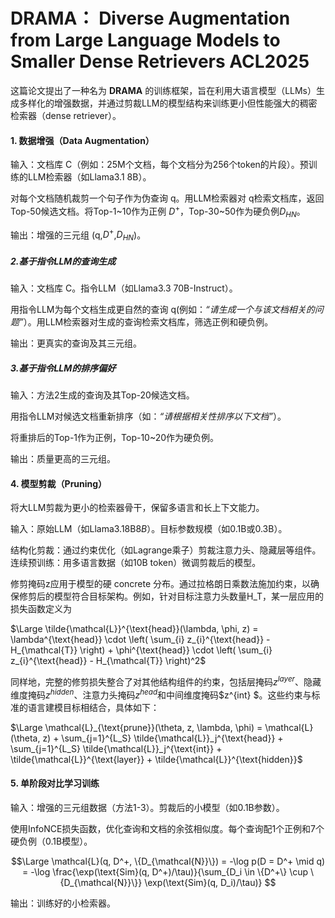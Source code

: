 # DRAMA： Diverse Augmentation from Large Language Models to Smaller Dense Retrievers  ACL2025

这篇论文提出了一种名为 **DRAMA** 的训练框架，旨在利用大语言模型（LLMs）生成多样化的增强数据，并通过剪裁LLM的模型结构来训练更小但性能强大的稠密检索器（dense retriever）。



#### **1. 数据增强（Data Augmentation）**

输入：文档库 C（例如：25M个文档，每个文档分为256个token的片段）。预训练的LLM检索器（如Llama3.1 8B）。

对每个文档随机裁剪一个句子作为伪查询 q。用LLM检索器对 q检索文档库，返回Top-50候选文档。将Top-1~10作为正例 $D^+$，Top-30~50作为硬负例$D_{HN}$。

输出：增强的三元组 (q,$D^+$,$D_{HN}$)。

##### 2.**基于指令LLM的查询生成**

输入：文档库 C。指令LLM（如Llama3.3 70B-Instruct）。

用指令LLM为每个文档生成更自然的查询 q(例如：*“请生成一个与该文档相关的问题”*）。用LLM检索器对生成的查询检索文档库，筛选正例和硬负例。

输出：更真实的查询及其三元组。

##### **3.基于指令LLM的排序偏好**

输入：方法2生成的查询及其Top-20候选文档。

用指令LLM对候选文档重新排序（如：*“请根据相关性排序以下文档”*）。

将重排后的Top-1作为正例，Top-10~20作为硬负例。

输出：质量更高的三元组。



#### **4. 模型剪裁（Pruning）**

将大LLM剪裁为更小的检索器骨干，保留多语言和长上下文能力。

输入：原始LLM（如Llama3.18B8*B*）。目标参数规模（如0.1B或0.3B）。

结构化剪裁：通过约束优化（如Lagrange乘子）剪裁注意力头、隐藏层等组件。连续预训练：用多语言数据（如10B token）微调剪裁后的模型。

修剪掩码z应用于模型的硬 concrete 分布。通过拉格朗日乘数法施加约束，以确保修剪后的模型符合目标架构。例如，针对目标注意力头数量H_T，某一层应用的损失函数定义为

$\Large \tilde{\mathcal{L}}^{\text{head}}(\lambda, \phi, z) = \lambda^{\text{head}} \cdot \left( \sum_{i} z_{i}^{\text{head}} - H_{\mathcal{T}} \right) + \phi^{\text{head}} \cdot \left( \sum_{i} z_{i}^{\text{head}} - H_{\mathcal{T}} \right)^2$

同样地，完整的修剪损失整合了对其他结构组件的约束，包括层掩码$z^{layer}$、隐藏维度掩码$z^{hidden}$、注意力头掩码$z^{head}$和中间维度掩码$z^{int} $。这些约束与标准的语言建模目标相结合，具体如下：

$\Large \mathcal{L}_{\text{prune}}(\theta, z, \lambda, \phi) = \mathcal{L}(\theta, z) + \sum_{j=1}^{L_S} \tilde{\mathcal{L}}_j^{\text{head}} + \sum_{j=1}^{L_S} \tilde{\mathcal{L}}_j^{\text{int}} + \tilde{\mathcal{L}}^{\text{layer}} + \tilde{\mathcal{L}}^{\text{hidden}}$



#### **5. 单阶段对比学习训练**

输入：增强的三元组数据（方法1-3）。剪裁后的小模型（如0.1B参数）。

使用InfoNCE损失函数，优化查询和文档的余弦相似度。每个查询配1个正例和7个硬负例（0.1B模型）。

$$\Large \mathcal{L}(q, D^+, \{D_{\mathcal{N}}\}) = -\log p(D = D^+ \mid q) = -\log \frac{\exp(\text{Sim}(q, D^+)/\tau)}{\sum_{D_i \in \{D^+\} \cup \{D_{\mathcal{N}}\}} \exp(\text{Sim}(q, D_i)/\tau)} $$

输出：训练好的小检索器。
